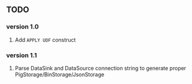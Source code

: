 ## TODO

### version 1.0

1. Add `APPLY UDF` construct 

### version 1.1

1. Parse DataSink and DataSource connection string to generate proper
PigStorage/BinStorage/JsonStorage

